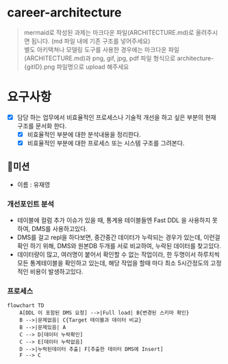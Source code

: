 # career-architecture

> mermaid로 작성된 과제는 마크다운 파일(ARCHITECTURE.md)로 올려주시면 됩니다. (md 파일 내에 기존 구조를 넣어주세요)<br>
> 별도 아키택쳐나 모델링 도구를 사용한 경우에는 마크다운 파일(ARCHITECTURE.md)과 png, gif, jpg, pdf 파일 형식으로 architecture-{gitID}.png 파일명으로 upload 해주세요

# 요구사항

- [x] 담당 하는 업무에서 비효율적인 프로세스나 기술적 개선을 하고 싶은 부분의 현재 구조를 문서화 한다.
    - [x] 비효율적인 부분에 대한 분석내용을 정리한다.
    - [x] 비효율적인 부분에 대한 프로세스 또는 시스템 구조를 그려본다.

## 🚀미션

- 이름 : 유재영

### 개선포인트 분석

- 테이블에 컬럼 추가 이슈가 있을 때, 통계용 테이블들엔 Fast DDL 을 사용하지 못하여, DMS를 사용하고있다.
- DMS를 걸고 repl을 하다보면, 중간중간 데이터가 누락되는 경우가 있는데, 이런걸 확인 하기 위해, DMS와 원본DB 두개를 서로 비교하여, 누락된 데이터를 찾고있다.
- 데이터량이 많고, 여러명이 붙어서 확인할 수 없는 작업이라, 한 두명이서 하루치씩 모든 통계테이블을 확인하고 있는데, 해당 작업을 할때 마다 최소 5시간정도의 고정적인 비용이 발생하고있다.

### 프로세스

```mermaid
flowchart TD
    A[DDL 이 포함된 DMS 요청] -->|Full load| B{변경된 스키마 확인}
    B -->|문제없음| C{Target 테이블과 데이터 비교}
    B -->|문제있음| A
    C --> D[데이터 누락확인]
    C --> E[데이터 누락없음]
    D -->|누락된데이터 추출| F[추출한 데이터 DMS에 Insert]
    F --> C
```
